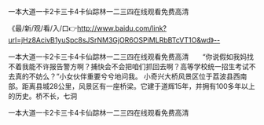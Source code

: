 一本大道一卡2卡三卡4卡仙踪林一二三四在线观看免费高清

《最/新/观/看/入/口👉http://www.baidu.com/link?url=jHz8AcivB1yuSpc8sJSrNM3GjOR6OSPiMLRbBTcVT1O&wd》--

一本大道一卡2卡三卡4卡仙踪林一二三四在线观看免费高清　　“你说假如我妈找不着我能不许报告警方啊？捕快会不会把咱们抓回去啊？高等学校统一招生考试不去真的不妨么？”小女伙伴重要兮兮地问我。
小奇兴大桥风景区位于荔波县西南部。距离县城28公里，风景区有一座桥梁。它建于道辉15年，并拥有100多年以上的历史。桥不长，七洞





一本大道一卡2卡三卡4卡仙踪林一二三四在线观看免费高清
